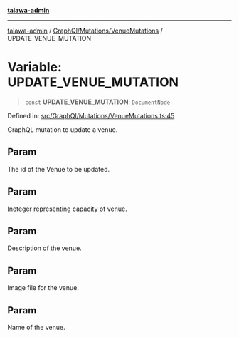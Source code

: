 [**talawa-admin**](../../../../README.md)

***

[talawa-admin](../../../../README.md) / [GraphQl/Mutations/VenueMutations](../README.md) / UPDATE\_VENUE\_MUTATION

# Variable: UPDATE\_VENUE\_MUTATION

> `const` **UPDATE\_VENUE\_MUTATION**: `DocumentNode`

Defined in: [src/GraphQl/Mutations/VenueMutations.ts:45](https://github.com/bint-Eve/talawa-admin/blob/3ea1bc8148fd1f2efa92a17958ea5a5df0d9cc86/src/GraphQl/Mutations/VenueMutations.ts#L45)

GraphQL mutation to update a venue.

## Param

The id of the Venue to be updated.

## Param

Ineteger representing capacity of venue.

## Param

Description of the venue.

## Param

Image file for the venue.

## Param

Name of the venue.
